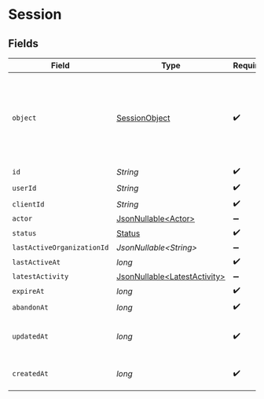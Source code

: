 # Session


## Fields

| Field                                                                                  | Type                                                                                   | Required                                                                               | Description                                                                            |
| -------------------------------------------------------------------------------------- | -------------------------------------------------------------------------------------- | -------------------------------------------------------------------------------------- | -------------------------------------------------------------------------------------- |
| `object`                                                                               | [SessionObject](../../models/components/SessionObject.md)                              | :heavy_check_mark:                                                                     | String representing the object's type. Objects of the same type share the same value.<br/> |
| `id`                                                                                   | *String*                                                                               | :heavy_check_mark:                                                                     | N/A                                                                                    |
| `userId`                                                                               | *String*                                                                               | :heavy_check_mark:                                                                     | N/A                                                                                    |
| `clientId`                                                                             | *String*                                                                               | :heavy_check_mark:                                                                     | N/A                                                                                    |
| `actor`                                                                                | [JsonNullable\<Actor>](../../models/components/Actor.md)                               | :heavy_minus_sign:                                                                     | N/A                                                                                    |
| `status`                                                                               | [Status](../../models/components/Status.md)                                            | :heavy_check_mark:                                                                     | N/A                                                                                    |
| `lastActiveOrganizationId`                                                             | *JsonNullable\<String>*                                                                | :heavy_minus_sign:                                                                     | N/A                                                                                    |
| `lastActiveAt`                                                                         | *long*                                                                                 | :heavy_check_mark:                                                                     | N/A                                                                                    |
| `latestActivity`                                                                       | [JsonNullable\<LatestActivity>](../../models/components/LatestActivity.md)             | :heavy_minus_sign:                                                                     | N/A                                                                                    |
| `expireAt`                                                                             | *long*                                                                                 | :heavy_check_mark:                                                                     | N/A                                                                                    |
| `abandonAt`                                                                            | *long*                                                                                 | :heavy_check_mark:                                                                     | N/A                                                                                    |
| `updatedAt`                                                                            | *long*                                                                                 | :heavy_check_mark:                                                                     | Unix timestamp of last update.<br/>                                                    |
| `createdAt`                                                                            | *long*                                                                                 | :heavy_check_mark:                                                                     | Unix timestamp of creation.<br/>                                                       |